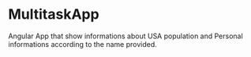 # MultitaskApp
Angular App that show informations about USA population and Personal informations according to the name provided.
